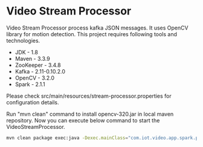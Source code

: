 # Video Stream Processor
Video Stream Processor process kafka JSON messages. It uses OpenCV library for motion detection. This project requires following tools and technologies.

- JDK - 1.8
- Maven - 3.3.9
- ZooKeeper - 3.4.8
- Kafka - 2.11-0.10.2.0
- OpenCV - 3.2.0
- Spark - 2.1.1

Please check src/main/resources/stream-processor.properties for configuration details.

Run "mvn clean" command to install opencv-320.jar in local maven repository. Now you can execute below command to start the VideoStreamProcessor.

```sh
mvn clean package exec:java -Dexec.mainClass="com.iot.video.app.spark.processor.VideoStreamProcessor"
```
